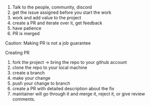 
1. Talk to the people, community, discord
2. get the issue assigned before you start the work
3. work and add value to the project
4. create a PR and iterate over it, get feedback
5. have patience
6. PR is merged

Caution: Making PR is not a job guarantee


Creating PR
1. fork the project -> bring the repo to your github account
2. clone the repo to your local machine 
3. create a branch 
4. make your change
5. push your change to branch
6. create a PR with detailed description about the fix
7. maintainer will go through it and merge it, reject it, or give review comments.
